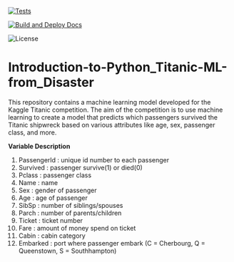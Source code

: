[![Tests](https://github.com/bekzod-amonov/titanic_survival_package/actions/workflows/tests.yml/badge.svg?branch=main)](https://github.com/bekzod-amonov/titanic_survival_package/actions/workflows/tests.yml)

[![Build and Deploy Docs](https://github.com/bekzod-amonov/titanic_survival_package/actions/workflows/docs.yml/badge.svg)](https://github.com/bekzod-amonov/titanic_survival_package/actions/workflows/docs.yml)

![License](https://img.shields.io/github/license/bekzod-amonov/titanic_survival_package)

# Introduction-to-Python_Titanic-ML-from_Disaster
This repository contains a machine learning model developed for the Kaggle Titanic competition. The aim of the competition is to use machine learning to create a model that predicts which passengers survived the Titanic shipwreck based on various attributes like age, sex, passenger class, and more.

**Variable Description**
1. PassengerId : unique id number to each passenger
2. Survived : passenger survive(1) or died(0)
3. Pclass : passenger class
4. Name : name
5. Sex : gender of passenger
6. Age : age of passenger
7. SibSp : number of siblings/spouses
8. Parch : number of parents/children
9. Ticket : ticket number
10. Fare : amount of money spend on ticket
11. Cabin : cabin category
12. Embarked : port where passenger embark (C = Cherbourg, Q = Queenstown, S = Southhampton)
